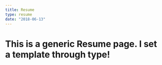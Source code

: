 ```yaml
---
title: Resume
type: resume
date: "2018-06-13"
---
```


# This is a generic Resume page. I set a template through type!
